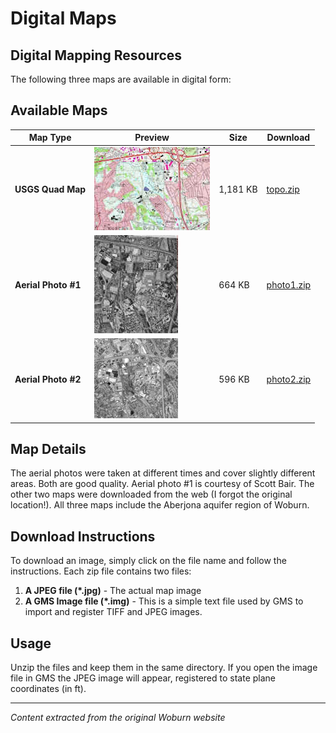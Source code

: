 # Digital Maps

## Digital Mapping Resources

The following three maps are available in digital form:

## Available Maps

| Map Type | Preview | Size | Download |
|----------|---------|------|----------|
| **USGS Quad Map** | ![USGS Quad Map](map1.jpg) | 1,181 KB | [topo.zip](topo.zip) |
| **Aerial Photo #1** | ![Aerial Photo #1](map2.jpg) | 664 KB | [photo1.zip](photo1.zip) |
| **Aerial Photo #2** | ![Aerial Photo #2](map3.gif) | 596 KB | [photo2.zip](photo2.zip) |

## Map Details

The aerial photos were taken at different times and cover slightly different areas. Both are good quality. Aerial photo #1 is courtesy of Scott Bair. The other two maps were downloaded from the web (I forgot the original location!). All three maps include the Aberjona aquifer region of Woburn.

## Download Instructions

To download an image, simply click on the file name and follow the instructions. Each zip file contains two files:

1. **A JPEG file (*.jpg)** - The actual map image
2. **A GMS Image file (*.img)** - This is a simple text file used by GMS to import and register TIFF and JPEG images.

## Usage

Unzip the files and keep them in the same directory. If you open the image file in GMS the JPEG image will appear, registered to state plane coordinates (in ft).

---

*Content extracted from the original Woburn website* 